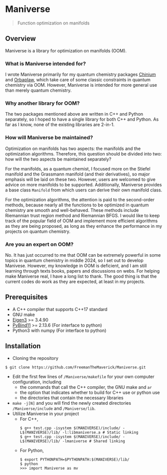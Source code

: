 # Maniverse
> Function optimization on manifolds

## Overview
Maniverse is a library for optimization on manifolds (OOM).

### What is Maniverse intended for?
I wrote Maniverse primarily for my quantum chemistry packages [Chinium](https://github.com/FreemanTheMaverick/Chinium) and [Orbaplaw](https://github.com/FreemanTheMaverick/Orbaplaw), which take care of some classic constraints in quantum chemistry via OOM.
However, Maniverse is intended for more general use than merely quantum chemistry.

### Why another library for OOM?
The two packages mentioned above are written in C++ and Python separately, so I hoped to have a single library for both C++ and Python.
As far as I know, none of the existing libraries are 2-in-1.

### How will Maniverse be maintained?
Optimization on manifolds has two aspects: the manifolds and the optimization algorithms.
Therefore, this question should be divided into two: how will the two aspects be maintained separately?

For the manifolds, as a quantum chemist, I focused more on the Stiefel manifold and the Grassmann manifold (and their derivatives), so major emphasis will be laid on these two.
However, users are welcomed to give advice on more manifolds to be supported.
Additionally, Maniverse provides a base class `Manifold` from which users can derive their own manifold class.

For the optimization algorithms, the attention is paid to the second-order methods, because nearly all the functions to be optimized in quantum chemistry are smooth and well-behaved.
These methods include Riemannian trust region method and Riemannian BFGS.
I would like to keep track of the popular field of OOM and implement more efficient algorithms as they are being proposed, as long as they enhance the performance in my projects on quantum chemistry.

### Are you an expert on OOM?
No.
It has just occurred to me that OOM can be extremely powerful in some topics in quantum chemistry in middle 2024, so I set out to develop Manivese.
However, my knowledge in OOM is deficient, and I am still learning through texts books, papers and discussions on webs.
For helping make Maniverse real, I have a long list to thank.
The good thing is that the current codes do work as they are expected, at least in my projects.

## Prerequisites
* A C++ compiler that supports C++17 standard
* GNU make
* [Eigen3](https://eigen.tuxfamily.org/index.php?title=Main_Page) >= 3.4.90
* [PyBind11](https://pybind11.readthedocs.io/en/stable/index.html#) >= 2.13.6 (For interface to python)
* Python3 with numpy (For interface to python)

## Installation
* Cloning the repository
```
$ git clone https://github.com/FreemanTheMaverick/Maniverse.git
```
* Edit the first few lines of `/Maniverse/makefile` for your own computer configuration, including
  * the commands that call the C++ compiler, the GNU make and `ar`
  * the option that indicates whether to build for C++ use or python use
  * the directories that contain the necessary libraries
* ```make -j[N]``` and you will find the newly created directories `/Maniverse/include` and `/Maniverse/lib`.
* Utilize Maniverse in your project
  * For C++,
    ```
    $ g++ test.cpp -isystem $(MANIVERSE)/include/ -L$(MANIVERSE)/lib/ -l:libmaniverse.a # Static linking
    $ g++ test.cpp -isystem $(MANIVERSE)/include/ -L$(MANIVERSE)/lib/ -lmaniverse # Shared linking
    ```
  * For Python,
    ```
    $ export PYTHONPATH=$PYTHONPATH:$(MANIVERSE)/lib/
    $ python
    >>> import Maniverse as mv
    ```
